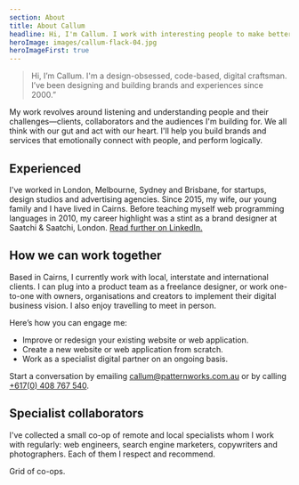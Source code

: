 ```yaml
---
section: About
title: About Callum
headline: Hi, I'm Callum. I work with interesting people to make better interfaces.
heroImage: images/callum-flack-04.jpg
heroImageFirst: true
---
```


> Hi, I’m Callum. I'm a design-obsessed, code-based, digital craftsman. I’ve been designing and building brands and experiences since 2000.”

My work revolves around listening and understanding people and their challenges—clients, collaborators and the audiences I'm building for. We all think with our gut and act with our heart. I'll help you build brands and services that emotionally connect with people, and perform logically.

## Experienced

I've worked in London, Melbourne, Sydney and Brisbane, for startups, design studios and advertising agencies. Since 2015, my wife, our young family and I have lived in Cairns. Before teaching myself web programming languages in 2010, my career highlight was a stint as a brand designer at Saatchi & Saatchi, London. [Read further on LinkedIn.](https://www.linkedin.com/in/callumflack)


## How we can work together

Based in Cairns, I currently work with local, interstate and international clients. I can plug into a product team as a freelance designer, or work one-to-one with owners, organisations and creators to implement their digital business vision. I also enjoy travelling to meet in person.

Here’s how you can engage me:

* Improve or redesign your existing website or web application.
* Create a new website or web application from scratch.
* Work as a specialist digital partner on an ongoing basis.

Start a conversation by emailing [callum@patternworks.com.au](mailto:callum@patternworks.com.au) or by calling [+617(0) 408 767 540](tel:+6170-408-767-540).

## Specialist collaborators

I've collected a small co-op of remote and local specialists whom I work with regularly: web engineers, search engine marketers, copywriters and photographers. Each of them I respect and recommend.

Grid of co-ops.
